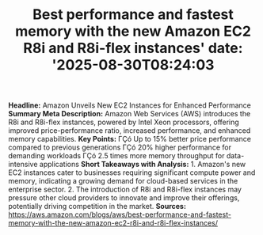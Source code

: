 ﻿---
title: "Best performance and fastest memory with the new Amazon EC2 R8i and R8i-flex instances'
date: '2025-08-30T08:24:03"
category: "Markets"
summary: ""
slug: "best performance and fastest memory with the new amazon ec2 "
source_urls:
  - "https://aws.amazon.com/blogs/aws/best-performance-and-fastest-memory-with-the-new-amazon-ec2-r8i-and-r8i-flex-instances/"
seo:
  title: "Best performance and fastest memory with the new Amazon EC2 R8i and R8i-flex instances | Hash n Hedge'
  description: '"
  keywords: ["news", "markets", "brief"]
---
**Headline:** Amazon Unveils New EC2 Instances for Enhanced Performance  **Summary Meta Description:** Amazon Web Services (AWS) introduces the R8i and R8i-flex instances, powered by Intel Xeon processors, offering improved price-performance ratio, increased performance, and enhanced memory capabilities.  **Key Points:**  ΓÇó Up to 15% better price performance compared to previous generations ΓÇó 20% higher performance for demanding workloads ΓÇó 2.5 times more memory throughput for data-intensive applications  **Short Takeaways with Analysis:**  1. Amazon's new EC2 instances cater to businesses requiring significant compute power and memory, indicating a growing demand for cloud-based services in the enterprise sector. 2. The introduction of R8i and R8i-flex instances may pressure other cloud providers to innovate and improve their offerings, potentially driving competition in the market.  **Sources:** https://aws.amazon.com/blogs/aws/best-performance-and-fastest-memory-with-the-new-amazon-ec2-r8i-and-r8i-flex-instances/ 
